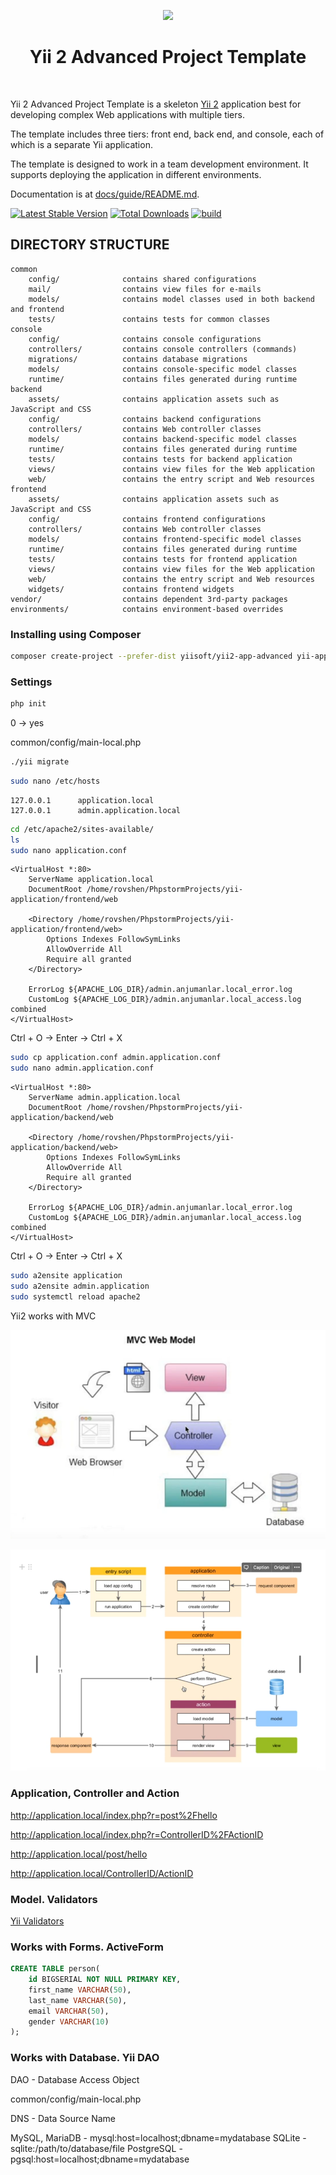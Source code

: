 <p align="center">
    <a href="https://github.com/yiisoft" target="_blank">
        <img src="https://avatars0.githubusercontent.com/u/993323" height="100px">
    </a>
    <h1 align="center">Yii 2 Advanced Project Template</h1>
    <br>
</p>

Yii 2 Advanced Project Template is a skeleton [Yii 2](https://www.yiiframework.com/) application best for
developing complex Web applications with multiple tiers.

The template includes three tiers: front end, back end, and console, each of which
is a separate Yii application.

The template is designed to work in a team development environment. It supports
deploying the application in different environments.

Documentation is at [docs/guide/README.md](docs/guide/README.md).

[![Latest Stable Version](https://img.shields.io/packagist/v/yiisoft/yii2-app-advanced.svg)](https://packagist.org/packages/yiisoft/yii2-app-advanced)
[![Total Downloads](https://img.shields.io/packagist/dt/yiisoft/yii2-app-advanced.svg)](https://packagist.org/packages/yiisoft/yii2-app-advanced)
[![build](https://github.com/yiisoft/yii2-app-advanced/workflows/build/badge.svg)](https://github.com/yiisoft/yii2-app-advanced/actions?query=workflow%3Abuild)

DIRECTORY STRUCTURE
-------------------

```
common
    config/              contains shared configurations
    mail/                contains view files for e-mails
    models/              contains model classes used in both backend and frontend
    tests/               contains tests for common classes    
console
    config/              contains console configurations
    controllers/         contains console controllers (commands)
    migrations/          contains database migrations
    models/              contains console-specific model classes
    runtime/             contains files generated during runtime
backend
    assets/              contains application assets such as JavaScript and CSS
    config/              contains backend configurations
    controllers/         contains Web controller classes
    models/              contains backend-specific model classes
    runtime/             contains files generated during runtime
    tests/               contains tests for backend application    
    views/               contains view files for the Web application
    web/                 contains the entry script and Web resources
frontend
    assets/              contains application assets such as JavaScript and CSS
    config/              contains frontend configurations
    controllers/         contains Web controller classes
    models/              contains frontend-specific model classes
    runtime/             contains files generated during runtime
    tests/               contains tests for frontend application
    views/               contains view files for the Web application
    web/                 contains the entry script and Web resources
    widgets/             contains frontend widgets
vendor/                  contains dependent 3rd-party packages
environments/            contains environment-based overrides
```

### Installing using Composer

```bash
composer create-project --prefer-dist yiisoft/yii2-app-advanced yii-application
```

### Settings

```bash
php init
```

0 -> yes

common/config/main-local.php

```bash
./yii migrate
```

```bash
sudo nano /etc/hosts
```

```
127.0.0.1      application.local
127.0.0.1      admin.application.local
```

```bash
cd /etc/apache2/sites-available/
ls
sudo nano application.conf
```

```apacheconf
<VirtualHost *:80>
    ServerName application.local
    DocumentRoot /home/rovshen/PhpstormProjects/yii-application/frontend/web

    <Directory /home/rovshen/PhpstormProjects/yii-application/frontend/web>
        Options Indexes FollowSymLinks
        AllowOverride All
        Require all granted
    </Directory>

    ErrorLog ${APACHE_LOG_DIR}/admin.anjumanlar.local_error.log
    CustomLog ${APACHE_LOG_DIR}/admin.anjumanlar.local_access.log combined
</VirtualHost>
```

Ctrl + O -> Enter -> Ctrl + X

```bash
sudo cp application.conf admin.application.conf
sudo nano admin.application.conf
```

```apacheconf
<VirtualHost *:80>
    ServerName admin.application.local
    DocumentRoot /home/rovshen/PhpstormProjects/yii-application/backend/web

    <Directory /home/rovshen/PhpstormProjects/yii-application/backend/web>
        Options Indexes FollowSymLinks
        AllowOverride All
        Require all granted
    </Directory>

    ErrorLog ${APACHE_LOG_DIR}/admin.anjumanlar.local_error.log
    CustomLog ${APACHE_LOG_DIR}/admin.anjumanlar.local_access.log combined
</VirtualHost>
```

Ctrl + O -> Enter -> Ctrl + X

```bash
sudo a2ensite application
sudo a2ensite admin.application
sudo systemctl reload apache2
```

Yii2 works with MVC

![MVC](./images/mvc.png)

![yii-MVC](./images/yii-mvc.png)

### Application, Controller and Action

http://application.local/index.php?r=post%2Fhello

http://application.local/index.php?r=ControllerID%2FActionID


http://application.local/post/hello

http://application.local/ControllerID/ActionID

### Model. Validators

[Yii Validators](https://www.yiiframework.com/doc/guide/2.0/en/tutorial-core-validators)

### Works with Forms. ActiveForm

```sql
CREATE TABLE person(
    id BIGSERIAL NOT NULL PRIMARY KEY,
    first_name VARCHAR(50),
    last_name VARCHAR(50),
    email VARCHAR(50),
    gender VARCHAR(10)
);
```

### Works with Database. Yii DAO

DAO - Database Access Object

common/config/main-local.php

DNS - Data Source Name

MySQL, MariaDB - mysql:host=localhost;dbname=mydatabase
SQLite - sqlite:/path/to/database/file
PostgreSQL - pgsql:host=localhost;dbname=mydatabase
